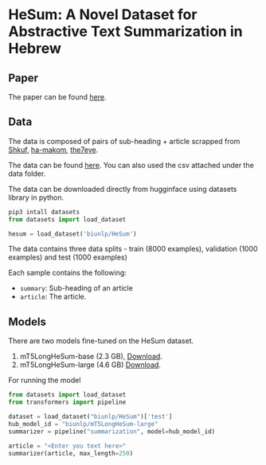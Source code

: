# HeSum: A Novel Dataset for Abstractive Text Summarization in Hebrew

## Paper

The paper can be found [here]().

## Data

The data is composed of pairs of sub-heading + article scrapped from  [Shkuf](https://shakuf.co.il/), [ha-makom](https://www.ha-makom.co.il/), [the7eye](https://www.the7eye.org.il/).



The data can be found [here](https://huggingface.co/datasets/biunlp/HeSum).
You can also used the csv attached under the data folder.


The data can be downloaded directly from hugginface using datasets library in python.
```python
pip3 intall datasets
from datasets import load_dataset

hesum = load_dataset('biunlp/HeSum')
```
The data contains three data splits - train (8000 examples), validation (1000 examples) and test (1000 examples)

Each sample contains the following:

- `summary`: Sub-heading of an article
- `article`: The article.

## Models

There are two models fine-tuned on the HeSum dataset.
1. mT5LongHeSum-base (2.3 GB), [Download](https://huggingface.co/biunlp/mLongT5HeSum-base).
2. mT5LongHeSum-large (4.6 GB) [Download](https://huggingface.co/biunlp/mT5LongHeSum-large).

For running the model

```python
from datasets import load_dataset
from transformers import pipeline

dataset = load_dataset("biunlp/HeSum")['test']
hub_model_id = "biunlp/mT5LongHeSum-large"
summarizer = pipeline("summarization", model=hub_model_id)

article = "<Enter you text here>"
summarizer(article, max_length=250)
```

